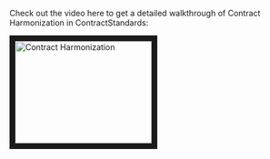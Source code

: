 Check out the video here to get a detailed walkthrough of Contract Harmonization in ContractStandards:

<a href="http://www.youtube.com/watch?feature=player_embedded&v=-AUDFmUmG9E
" target="_blank"><img src="http://img.youtube.com/vi/-AUDFmUmG9E/0.jpg" 
alt="Contract Harmonization" width="240" height="180" border="10" /></a>
